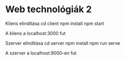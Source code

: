 # Web technológiák 2

Kliens elindítása
cd client
npm install
npm start

A kliens a localhost:3000 fut

Szerver elindítása
cd server
npm install
npm run serve

A szerver a localhost:9000-en fut
